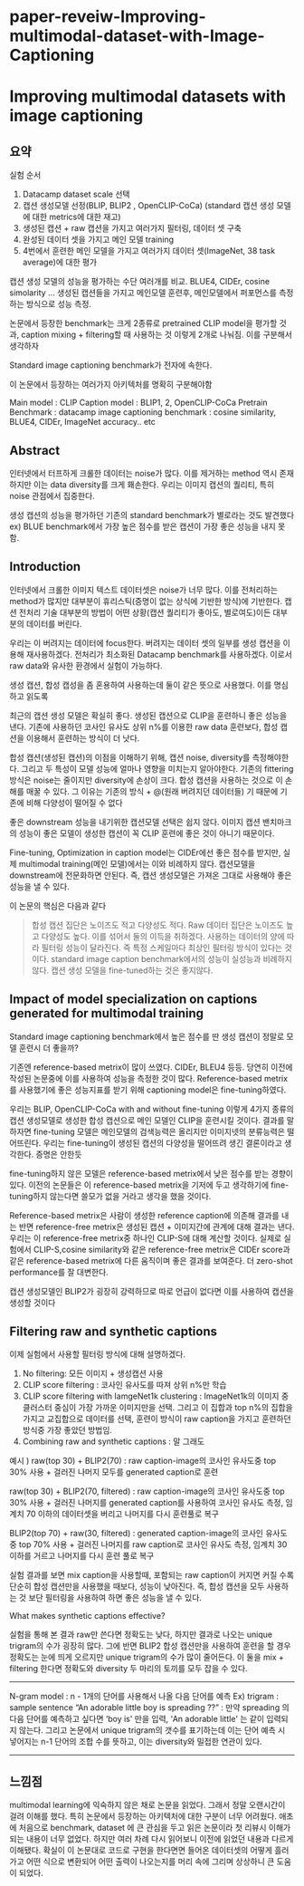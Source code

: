 # paper-reveiw-Improving-multimodal-dataset-with-Image-Captioning

Improving multimodal datasets with image captioning
===

요약
---

실험 순서 
1. Datacamp dataset scale 선택
2. 캡션 생성모델 선정(BLIP, BLIP2 , OpenCLIP-CoCa) (standard 캡션 생성 모델에 대한 metrics에 대한 재고)
3. 생성된 캡션 + raw 캡션을 가지고 여러가지 필터링, 데이터 셋 구축
4. 완성된 데이터 셋을 가지고 메인 모델 training 
5. 4번에서 훈련한 메인 모델을 가지고 여러가지 데이터 셋(ImageNet, 38 task average)에 대한 평가


캡션 생성 모델의 성능을 평가하는 수단 여러개를 비교. BLUE4, CIDEr, cosine simolarity … 생성된 캡션들을 가지고 메인모델 훈련후, 메인모델에서 퍼포먼스를 측정하는 방식으로 성능 측정.

논문에서 등장한 benchmark는 크게 2종류로 pretrained CLIP model을 평가할 것과, caption mixing + filtering할 때 사용하는 것 이렇게 2개로 나눠짐. 이를 구분해서 생각하자

Standard image captioning benchmark가 전자에 속한다.

이 논문에서 등장하는 여러가지 아키텍처를 명확히 구분해야함

Main model : CLIP
Caption model : BLIP1, 2, OpenCLIP-CoCa
Pretrain Benchmark : datacamp
image captioning benchmark : cosine similarity, BLUE4, CIDEr, ImageNet accuracy.. etc



Abstract 
---

인터넷에서 터프하게 크롤한 데이터는 noise가 많다. 이를 제거하는 method 역시 존재하지만 이는 data diversity를 크게 홰손한다. 우리는 이미지 캡션의 퀄리티, 특히 noise 관점에서 집중한다. 

생성 캡션의 성능을 평가하던 기존의 standard benchmark가 별로라는 것도 발견했다
ex) BLUE benchmark에서 가장 높은 점수를 받은 캡션이 가장 좋은 성능을 내지 못함.



Introduction
---

인터넷에서 크롤한 이미지 텍스트 데이터셋은 noise가 너무 많다. 이를 전처리하는 method가 많지만 대부분이 휴리스틱(증명이 없는 상식에 기반한 방식)에 기반한다. 캡션 전처리 기술 대부분의 방법이 어떤 상황(캡션 퀄리티가 좋아도, 별로여도)이든 대부분의 데이터를 버린다.

우리는 이 버려지는 데이터에 focus한다. 버려지는 데이터 셋의 일부를 생성 캡션을 이용해 재사용하겠다. 전처리가 최소화된 Datacamp benchmark를 사용하겠다. 이로서 raw data와 유사한 환경에서 실험이 가능하다. 

생성 캡션, 합성 캡성을 좀 혼용하여 사용하는데 둘이 같은 뜻으로 사용했다. 이를 명심하고 읽도록

최근의 캡션 생성 모델은 확실히 좋다. 생성된 캡션으로 CLIP을 훈련하니 좋은 성능을 낸다. 기존에 사용하던 코사인 유사도 상위 n%를 이용한 raw data 훈련보다, 합성 캡션을 이용해서 훈련하는 방식이 더 낫다.

합성 캡션(생성된 캡션)의 이점을 이해하기 위해, 캡션 noise, diversity를 측정해야한다. 그리고 두 특성이 모델 성능에 얼마나 영향을 미치는지 알아야한다.
기존의 fittering방식은 noise는 줄이지만 diversity에 손상이 크다. 합성 캡션을 사용하는 것으로 이 손해를 매꿀 수 있다. 그 이유는 기존의 방식 + @(원래 버려지던 데이터들) 기 때문에 기존에 비해 다양성이 떨어질 수 없다

좋은 downstream 성능을 내기위한 캡션모델 선택은 쉽지 않다. 이미지 캡션 밴치마크의 성능이 좋은 모델이 생성한 캡션이 꼭 CLIP 훈련에 좋은 것이 아니기 때문이다. 

Fine-tuning, Optimization in caption model는 CIDEr에선 좋은 점수를 받지만, 실제 multimodal training(메인 모델)에서는 이와 비례하지 않다. 캡션모델을 downstream에 전문화하면 안된다.
즉, 캡션 생성모델은 가져온 그대로 사용해야 좋은 성능을 낼 수 있다.

이 논문의 핵심은 다음과 같다
>합성 캡션 집단은 노이즈도 적고 다양성도 적다. Raw 데이터 집단은 노이즈도 높고 다양성도 높다. 이를 섞어서 둘의 이득을 취하겠다.
>사용하는 데이터의 양에 따라 필터링 성능이 달라진다. 즉 특정 스케일마다 최상인 필터링 방식이 있다는 것이다.
>standard image caption benchmark에서의 성능이 실성능과 비례하지 않다.
>캡션 생성 모델을 fine-tuned하는 것은 좋지않다.

Impact of model specialization on captions generated for multimodal training
---

Standard image captioning benchmark에서 높은 점수를 딴 생성 캡션이 정말로 모델 훈련시 더 좋을까?

기존엔 reference-based metrix이 많이 쓰였다. CIDEr, BLEU4 등등. 당연히 이전에 작성된 논문중에 이를 사용하여 성능을 측정한 것이 많다. Reference-based metrix를 사용했기에 좋은 성능지표를 받기 위해 captioning model은 fine-tuning하였다.

우리는 BLIP, OpenCLIP-CoCa with and without fine-tuning 이렇게 4가지 종류의 캡션 생성모델로 생성한 합성 캡션으로 메인 모델인 CLIP을 훈련시킬 것이다. 결과를 말하자면 fine-tuning 모델은 메인모델의 검색능력은 올리지만 이미지넷의 분류능력은 떨어뜨린다. 우리는 fine-tuning이 생성된 캡션의 다양성을 떨어뜨려 생긴 결론이라고 생각한다. 증명은 안한듯

fine-tuning하지 않은 모델은 reference-based metrix에서 낮은 점수를 받는 경향이 있다. 이전의 논문들은 이 reference-based metrix을 기저에 두고 생각하기에 fine-tuning하지 않는다면 쓸모가 없을 거라고 생각을 했을 것이다.

Reference-based metrix은 사람이 생성한 reference caption에 의존해 결과를 내는 반면 reference-free metrix은 생성된 캡션 + 이미지간에 관계에 대해 결과는 낸다. 우리는 이 reference-free metrix중 하나인 CLIP-S에 대해 계산할 것이다. 실제로 실험에서 CLIP-S,cosine similarity와 같은 reference-free metrix은 CIDEr score과 같은 reference-based metrix에 다른 움직이며 좋은 결과를 보여준다. 더 zero-shot performance를 잘 대변한다.

캡션 생성모델인 BLIP2가 굉장히 강력하므로 따로 언급이 없다면 이를 사용하여 캡션을 생성할 것이다

Filtering raw and synthetic captions
---

이제 실험에서 사용할 필터링 방식에 대해 설명하겠다.
1. No filtering: 모든 이미지 + 생성캡션 사용
2. CLIP score filtering : 코사인 유사도를 따져 상위 n%만 학습
3. CLIP score filtering with IamgeNet1k clustering : ImageNet1k의 이미지 중 클러스터 중심이 가장 가까운 이미지만을 선택. 그리고 이 집합과 top n%의 집합을 가지고 교집합으로 데이터를 선택, 훈련이 방식이 raw caption을 가지고 훈련하던 방식중 가장 좋았던 방법임.
4. Combining raw and synthetic captions : 말 그래도

예시 ) raw(top 30) + BLIP2(70) : raw caption-image의 코사인 유사도중 top 30% 사용 + 걸러진 나머지 모두를 generated caption로 훈련

raw(top 30) + BLIP2(70, filtered)  : raw caption-image의 코사인 유사도중 top 30% 사용 + 걸러진 나머지를 generated caption를 사용하여 코사인 유사도 측정, 임계치 70 이하의 데이터셋을 버리고 나머지를 다시 훈련풀로 복구

BLIP2(top 70) + raw(30, filtered) : generated caption-image의 코사인 유사도중 top 70% 사용 + 걸러진 나머지를 raw caption로 코사인 유사도 측정, 임계치 30 이하를 거르고 나머지를 다시 훈련 풀로 복구

실험 결과를 보면 mix caption을 사용할때, 포함되는 raw caption이 커지면 커질 수록 단순히 합성 캡션만을 사용했을 때보다, 성능이 낮아진다. 즉, 합성 캡션을 모두 사용하는 것 보단 필터링을 사용하여 하면 좋은 성능을 낼 수 있다.

What makes synthetic captions effective?

실험을 통해 본 결과 raw만 쓴다면 정확도는 낮다, 하지만 결과로 나오는 unique trigram의 수가 굉장히 많다.
그에 반면 BLIP2 합성 캡션만을 사용하여 훈련을 할 경우 정확도는 눈에 띄게 오르지만 unique trigram의 수가 많이 줄어든다.
이 둘을 mix + filtering 한다면 정확도와 diversity 두 마리의 토끼를 모두 잡을 수 있다.

***
N-gram model : n - 1개의 단어를 사용해서 나올 다음 단어를 예측
Ex) trigram : sample sentence “An adorable little boy is spreading ??”  : 만약 spreading 의 다음 단어를 예측하고 싶다면 ‘boy is' 만을 입력, ‘An adorable little' 는 같이 입력되지 않는다.
그리고 논문에서 unique trigram의 갯수를 표기하는데 이는 단어 예측 시 넣어지는 n-1 단어의 조합 수를 뜻하고, 이는 diversity와 밀접한 연관이 있다.
***

느낌점
---

multimodal learning에 익숙하지 않은 채로 논문을 읽었다. 그래서 정말 오랜시간이 걸려 이해를 했다. 특히 논문에서 등장하는 아키텍처에 대한 구분이 너무 어려웠다. 애초에 처음으로 benchmark, dataset 에 큰 관심을 두고 읽은 논문이라 첫 리뷰시 이해가 되는 내용이 너무 없었다. 하지만 여러 차례 다시 읽어보니 이전에 읽었던 내용과 다르게 이해됐다. 
확실이 이 논문대로 코드로 구현을 한다면면 들어온 데이터셋의 어떻게 흘러가고 어떤 식으로 변환되어 어떤 출력이 나오는지를 머리 속에 그리며 상상하니 큰 도움이 되었다.

